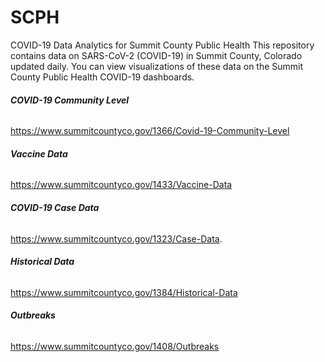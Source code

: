 # SCPH
COVID-19 Data Analytics for Summit County Public Health
This repository contains data on SARS-CoV-2 (COVID-19) in Summit County, Colorado updated daily. You can view visualizations of these data on the Summit County Public Health COVID-19 dashboards. 

###### **COVID-19 Community Level**
https://www.summitcountyco.gov/1366/Covid-19-Community-Level

###### **Vaccine Data**
https://www.summitcountyco.gov/1433/Vaccine-Data

###### **COVID-19 Case Data**
https://www.summitcountyco.gov/1323/Case-Data.

###### **Historical Data**
https://www.summitcountyco.gov/1384/Historical-Data

###### **Outbreaks**
https://www.summitcountyco.gov/1408/Outbreaks
